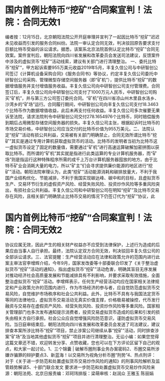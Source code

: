 # 国内首例比特币“挖矿”合同案宣判！法院：合同无效1

编者按：12月15日，北京朝阳法院公开开庭审理并宣判了一起因比特币“挖矿”迟迟未见收益而引发的服务合同纠纷。法院一审认定合同无效，判决驳回原告要求支付巨额比特币受益的诉讼请求。据悉，该案系北京法院首例认定比特币“挖矿”合同无效案。案件宣判后，朝阳法院向四川省发展和改革委员会发送司法建议，反馈案件中涉及的虚拟货币“挖矿”活动线索，建议有关部门进行清理整治。 一、委托比特币“挖矿”，甲方起诉索要955万美元收益2019年5月，丰复久信公司与中研智创公司签订《计算机设备采购合同》《服务合同书》等协议，约定丰复久信公司委托中研智创公司采购、管理微型存储空间服务器（即“矿机”），提供比特币“挖矿”的数据增值服务并支付增值服务收益。丰复久信公司向中研智创公司支付管理费。合同签订后，丰复久信公司向中研智创公司支付了1000万元人民币，中研智创公司购买“矿机”，并与第三方公司签订委托合同。“矿机”在四川省凉山州木里县水洛乡、沙湾乡的“矿场”运行。合同履行期间，中研智创公司向丰复久信公司支付18.3463个比特币作为数据增值收益，此后未再支付任何收益。丰复久信公司多次催要无果诉至法院，请求法院判令中研智创公司交付278.1654976个比特币，同时赔偿服务到期后占用微型存储空间服务器的损失。丰复久信公司主张，根据起诉时比特币的市场交易价格，中研智创公司应当交付的比特币价值为955万美元。二、法院认定“挖矿”活动有损公共利益，交易被有关部门明确禁止，合同无效所谓比特币“挖矿”其实是通过专用计算机获取虚拟货币的活动。比特币的发明者当初为比特币这一虚拟货币设定了固定的数量值，需要通过“矿机”进行高速运算破解加密拼图以获取比特币。而所谓的“矿机”其实就是指进行此类运算的专业计算机服务器，而“矿场”则是指运行这种特殊程序所需的成千上万台计算机服务器囤放的地方。由于比特币矿业会消耗大量的电力，所以“矿主”们会寻求提供廉价能源的地区进行“挖矿”活动。朝阳法院审理认为，此类“挖矿”活动能源消耗和碳排放量大，不利于我国产业结构优化、节能减排，不利于我国实现碳达峰、碳中和的目标，且虚拟货币生产、交易环节衍生的虚假资产风险、经营失败风险、投资炒作风险等多重风险突出，有损社会公共利益。丰复久信公司和中研智创公司在明知“挖矿”及比特币交易存在风险，且相关部门明确禁止比特币交易的情况下仍签订代为“挖矿”协议，此

# 国内首例比特币“挖矿”合同案宣判！法院：合同无效2

协议应属无效，因此产生的相关财产权益亦不应受到法律保护，上述行为造成的后果应由当事人自行承担。最终，法院认定双方合同无效，判决驳回丰复久信公司的全部诉讼请求。三、法官提醒：生产经营活动应在法律和政策允许的范围内进行此案主审法官李增辉介绍，今年9月，国家发改委等十部委联合印发了《关于整治虚拟货币“挖矿”活动的通知》，指出虚拟货币“挖矿”活动危害，明确其盲目无序发展对推动经济社会高质量发展和节能减排具有不利影响，并要求采取有效措施，全面整治虚拟货币“挖矿”活动。李增辉表示，任何生产经营活动均应在国家相关法律规定和产业政策允许的范围内进行，作为市场经济的参与者，应自觉防范虚拟货币交易风险，自觉维护市场秩序和社会公共利益。此外，比特币不具有与我国法定货币等同的法律地位，虚拟货币交易活动无真实价值支撑，价格极易被操控，代币发行融资与交易存在虚假资产风险、经营失败风险、投资炒作风险等多重风险。国家相关管理部门也多次发布通知提示消费者，投资交易虚拟货币造成的后果和引发的损失由相关方自行承担。社会公众应自觉增强风险防范意识，谨防虚拟货币交易风险。当日庭审结束后，朝阳法院向四川省发展和改革委员会发送了司法建议，建议排查本案所涉比特币“挖矿”项目，禁止涉案公司继续从事“挖矿”活动，同时排查涉案“矿场”及当地其他虚拟货币“挖矿”项目并进行清理整治。无讼小编：如果您觉得这篇文章还不错，欢迎转发分享、点赞收藏，您也可以在下方评论区留下自己的观点，和大家一起讨论。1、三个锦囊 | 破解币圈刑事业务办案密码2、币圈交易所涉嫌诈骗罪的辩护要点3、新蓝海！以交易所为视角分析币圈“刑势”4、热点刑评：对于《关于进一步防范和处置虚拟货币交易炒作风险的通知》的刑事风险解析及监管趋势解读5、十部门联合发文 要求进一步防范和处置虚拟货币交易炒作风险来源：朝阳法苑、北京日报责编：邓珂玮排版：梁萌审核：赵润众 王雅玉 陈丽娟

